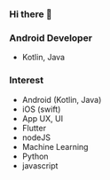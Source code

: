 ### Hi there 👋

### Android Developer
  - Kotlin, Java

### Interest
  - Android (Kotlin, Java)
  - iOS (swift)
  - App UX, UI
  - Flutter
  - nodeJS
  - Machine Learning
  - Python
  - javascript
  
<!--
**jin0yoon/jin0yoon** is a ✨ _special_ ✨ repository because its `README.md` (this file) appears on your GitHub profile.

Here are some ideas to get you started:

- 🔭 I’m currently working on ...
- 🌱 I’m currently learning ...
- 👯 I’m looking to collaborate on ...
- 🤔 I’m looking for help with ...
- 💬 Ask me about ...
- 📫 How to reach me: ...
- 😄 Pronouns: ...
- ⚡ Fun fact: ...
-->
